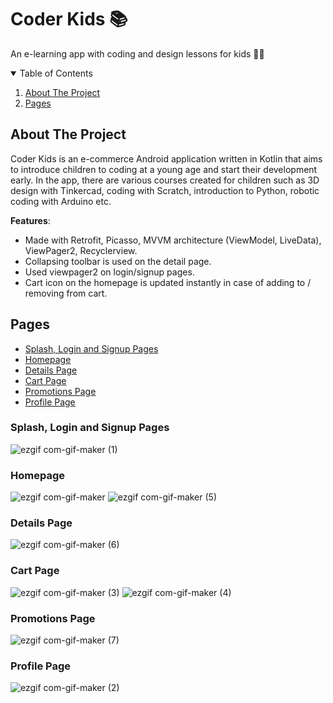 # Coder Kids :books:
An e-learning app with coding and design lessons for kids :girl::boy:
<!-- TABLE OF CONTENTS -->
<details open="open">
  <summary>Table of Contents</summary>
  <ol>
    <li>
      <a href="#about-the-project">About The Project</a>
      <ul>
      </ul>
    </li>
    <li>
      <a href="#Features">Pages</a>
</details>
  
## About The Project

Coder Kids is an e-commerce Android application written in Kotlin that aims to introduce children to coding at a young age and start their development early. In the app, there are various courses created for children such as 3D design with Tinkercad, coding with Scratch, introduction to Python, robotic coding with Arduino etc.

**Features**:
* Made with Retrofit, Picasso, MVVM architecture (ViewModel, LiveData), ViewPager2, Recyclerview.
* Collapsing toolbar is used on the detail page.
* Used viewpager2 on login/signup pages.
* Cart icon on the homepage is updated instantly in case of adding to / removing from cart.
  
## Pages
  - [Splash, Login and Signup Pages](#splash)
  - [Homepage](#homepage)
  - [Details Page](#details)
  - [Cart Page](#login)
  - [Promotions Page](#promotions)
  - [Profile Page](#profile)
  
### Splash, Login and Signup Pages
  ![ezgif com-gif-maker (1)](https://user-images.githubusercontent.com/43938354/126193506-2a19c55a-fe94-401c-960c-e1b7c6c97be5.gif)
  
### Homepage
  ![ezgif com-gif-maker](https://user-images.githubusercontent.com/43938354/126194416-13a3c3a3-dc06-434a-ae09-7537fc910ce2.gif)
![ezgif com-gif-maker (5)](https://user-images.githubusercontent.com/43938354/126195033-bcbe7762-83a1-4a88-8dba-b76f9d7e3fff.gif)
  
### Details Page
  ![ezgif com-gif-maker (6)](https://user-images.githubusercontent.com/43938354/126195627-870200ca-5b10-47f9-b694-4066fb28020a.gif)
### Cart Page
  ![ezgif com-gif-maker (3)](https://user-images.githubusercontent.com/43938354/126195895-2e9c9fa3-0418-49b9-8b9b-4c5efcb17a76.gif)
![ezgif com-gif-maker (4)](https://user-images.githubusercontent.com/43938354/126195944-e07ddb99-0970-4902-b1d4-bcdd948df55e.gif)
### Promotions Page
![ezgif com-gif-maker (7)](https://user-images.githubusercontent.com/43938354/126198542-df6e1fd3-a913-435c-91e9-4bb83e74e4b8.gif)
### Profile Page
![ezgif com-gif-maker (2)](https://user-images.githubusercontent.com/43938354/126280159-d33c3476-82ce-402d-b6a1-16b9252d552a.png)
